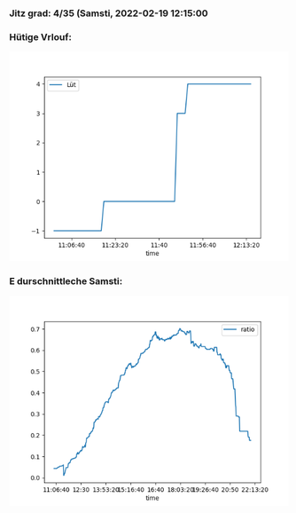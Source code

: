 ### Jitz grad: 4/35 (Samsti, 2022-02-19 12:15:00

### Hütige Vrlouf:
![Graph](Today.png)

### E durschnittleche Samsti:
![Graph](Samsti.png)
